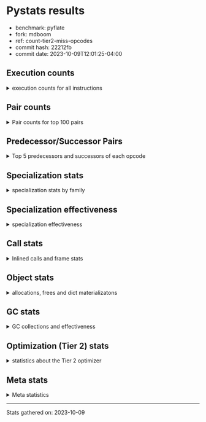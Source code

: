 
# Pystats results

- benchmark: pyflate
- fork: mdboom
- ref: count-tier2-miss-opcodes
- commit hash: 22212fb
- commit date: 2023-10-09T12:01:25-04:00

## Execution counts

<details>
<summary> execution counts for all instructions </summary>

|Name | Count | Self | Cumulative | Miss ratio | 
|---|---:|---:|---:|---:|
| LOAD_FAST | 997,976,340 | 22.0% | 22.0% |  |
| LOAD_ATTR_INSTANCE_VALUE | 320,378,280 | 7.1% | 29.0% |  |
| LOAD_CONST | 320,088,600 | 7.1% | 36.1% |  |
| POP_JUMP_IF_FALSE | 295,274,340 | 6.5% | 42.6% |  |
| COMPARE_OP_INT | 241,876,560 | 5.3% | 47.9% |  |
| STORE_FAST | 225,396,480 | 5.0% | 52.9% |  |
| LOAD_FAST_LOAD_FAST | 218,228,700 | 4.8% | 57.7% |  |
| BINARY_OP | 145,463,300 | 3.2% | 60.9% |  |
| BINARY_OP_SUBTRACT_INT | 121,967,940 | 2.7% | 63.6% |  |
| JUMP_BACKWARD | 112,407,300 | 2.5% | 66.1% |  |
| SWAP | 112,375,380 | 2.5% | 68.6% |  |
| TO_BOOL_BOOL | 106,050,240 | 2.3% | 70.9% |  |
| BINARY_OP_ADD_INT | 104,915,460 | 2.3% | 73.2% |  |
| COPY | 103,479,120 | 2.3% | 75.5% |  |
| RESUME_CHECK | 95,983,980 | 2.1% | 77.6% | 0.0% |
| CALL_PY_EXACT_ARGS | 95,877,540 | 2.1% | 79.7% |  |
| LOAD_ATTR_METHOD_WITH_VALUES | 90,255,660 | 2.0% | 81.7% |  |
| RETURN_VALUE | 82,309,320 | 1.8% | 83.5% |  |
| BINARY_SUBSCR_LIST_INT | 68,517,420 | 1.5% | 85.0% |  |
| BINARY_SUBSCR | 58,030,840 | 1.3% | 86.3% |  |
| POP_JUMP_IF_TRUE | 57,245,280 | 1.3% | 87.6% |  |
| FOR_ITER_LIST | 53,177,280 | 1.2% | 88.7% |  |
| POP_TOP | 49,032,360 | 1.1% | 89.8% |  |
| LOAD_ATTR_METHOD_NO_DICT | 46,024,560 | 1.0% | 90.8% |  |
| CALL_LIST_APPEND | 46,008,660 | 1.0% | 91.8% |  |
| LOAD_GLOBAL_BUILTIN | 45,163,320 | 1.0% | 92.8% |  |
| CALL_LEN | 40,474,200 | 0.9% | 93.7% |  |
| STORE_SUBSCR_LIST_INT | 40,342,080 | 0.9% | 94.6% |  |
| STORE_ATTR_INSTANCE_VALUE | 35,343,900 | 0.8% | 95.4% |  |
| BINARY_SLICE | 35,338,380 | 0.8% | 96.2% |  |
| JUMP_FORWARD | 22,096,680 | 0.5% | 96.7% |  |
| FOR_ITER_RANGE | 20,896,980 | 0.5% | 97.1% |  |
| STORE_FAST_STORE_FAST | 20,293,020 | 0.4% | 97.6% |  |
| UNPACK_SEQUENCE_TWO_TUPLE | 20,240,400 | 0.4% | 98.0% |  |
| FOR_ITER | 20,191,480 | 0.4% | 98.5% |  |
| RETURN_CONST | 13,728,060 | 0.3% | 98.8% |  |
| UNARY_INVERT | 9,402,480 | 0.2% | 99.0% |  |
| GET_ITER | 9,004,020 | 0.2% | 99.2% |  |
| NOP | 8,905,080 | 0.2% | 99.4% |  |
| LOAD_GLOBAL_MODULE | 5,700,040 | 0.1% | 99.5% |  |
| STORE_SLICE | 5,568,180 | 0.1% | 99.6% |  |
| CALL_BUILTIN_O | 4,566,480 | 0.1% | 99.7% |  |
| LOAD_ATTR | 4,056,100 | 0.1% | 99.8% |  |
| TO_BOOL | 4,054,740 | 0.1% | 99.9% |  |
| CALL_METHOD_DESCRIPTOR_FAST | 4,053,780 | 0.1% | 100.0% |  |
| TO_BOOL_INT | 538,860 | 0.0% | 100.0% |  |
| CALL_BUILTIN_CLASS | 121,860 | 0.0% | 100.0% |  |
| BUILD_LIST | 69,480 | 0.0% | 100.0% |  |
| EXIT_INIT_CHECK | 53,400 | 0.0% | 100.0% |  |
| CALL_ALLOC_AND_ENTER_INIT | 53,400 | 0.0% | 100.0% |  |
| BUILD_TUPLE | 53,280 | 0.0% | 100.0% |  |
| INTERPRETER_EXIT | 52,920 | 0.0% | 100.0% |  |
| BINARY_OP_MULTIPLY_INT | 33,720 | 0.0% | 100.0% |  |
| CALL_BUILTIN_FAST | 24,060 | 0.0% | 100.0% |  |
| CALL | 17,100 | 0.0% | 100.0% |  |
| LIST_APPEND | 8,700 | 0.0% | 100.0% |  |
| LOAD_GLOBAL | 720 | 0.0% | 100.0% |  |
| COMPARE_OP | 420 | 0.0% | 100.0% |  |
| PUSH_NULL | 360 | 0.0% | 100.0% |  |
| CALL_KW | 360 | 0.0% | 100.0% |  |
| CALL_BUILTIN_FAST_WITH_KEYWORDS | 240 | 0.0% | 100.0% |  |
| LOAD_ATTR_MODULE | 220 | 0.0% | 100.0% |  |
| LOAD_DEREF | 180 | 0.0% | 100.0% |  |
| STORE_ATTR | 160 | 0.0% | 100.0% |  |
| CALL_FUNCTION_EX | 120 | 0.0% | 100.0% |  |
| LOAD_FAST_AND_CLEAR | 120 | 0.0% | 100.0% |  |
| CALL_ISINSTANCE | 120 | 0.0% | 100.0% |  |
| CALL_METHOD_DESCRIPTOR_NOARGS | 120 | 0.0% | 100.0% |  |
| CALL_METHOD_DESCRIPTOR_O | 120 | 0.0% | 100.0% |  |
| CALL_INTRINSIC_1 | 60 | 0.0% | 100.0% |  |
| COPY_FREE_VARS | 60 | 0.0% | 100.0% |  |
| LIST_EXTEND | 60 | 0.0% | 100.0% |  |
| LOAD_FAST_CHECK | 60 | 0.0% | 100.0% |  |
| BINARY_OP_SUBTRACT_FLOAT | 60 | 0.0% | 100.0% |  |
| COMPARE_OP_STR | 60 | 0.0% | 100.0% |  |


</details>

## Pair counts

<details>
<summary> Pair counts for top 100 pairs </summary>

|Pair | Count | Self | Cumulative | 
|---|---:|---:|---:|
| POP_JUMP_IF_FALSE LOAD_FAST | 238,200,360 | 5.2% | 5.2% |
| LOAD_FAST LOAD_ATTR_INSTANCE_VALUE | 202,437,800 | 4.5% | 9.7% |
| COMPARE_OP_INT POP_JUMP_IF_FALSE | 188,700,360 | 4.2% | 13.9% |
| LOAD_ATTR_INSTANCE_VALUE LOAD_FAST | 139,946,220 | 3.1% | 16.9% |
| STORE_FAST LOAD_FAST | 121,309,440 | 2.7% | 19.6% |
| LOAD_FAST LOAD_CONST | 114,541,080 | 2.5% | 22.1% |
| LOAD_FAST TO_BOOL_BOOL | 106,050,120 | 2.3% | 24.5% |
| TO_BOOL_BOOL POP_JUMP_IF_FALSE | 106,034,880 | 2.3% | 26.8% |
| CALL_PY_EXACT_ARGS RESUME_CHECK | 95,877,540 | 2.1% | 28.9% |
| LOAD_CONST BINARY_OP_ADD_INT | 93,302,020 | 2.1% | 31.0% |
| LOAD_FAST LOAD_ATTR_METHOD_WITH_VALUES | 90,221,720 | 2.0% | 33.0% |
| LOAD_ATTR_INSTANCE_VALUE COMPARE_OP_INT | 83,021,760 | 1.8% | 34.8% |
| LOAD_FAST_LOAD_FAST LOAD_ATTR_INSTANCE_VALUE | 82,920,540 | 1.8% | 36.6% |
| LOAD_CONST BINARY_OP_SUBTRACT_INT | 82,628,520 | 1.8% | 38.5% |
| LOAD_ATTR_METHOD_WITH_VALUES LOAD_FAST | 81,641,220 | 1.8% | 40.2% |
| STORE_FAST LOAD_FAST_LOAD_FAST | 76,118,460 | 1.7% | 41.9% |
| LOAD_FAST COMPARE_OP_INT | 61,175,580 | 1.3% | 43.3% |
| LOAD_FAST LOAD_FAST | 54,528,840 | 1.2% | 44.5% |
| LOAD_CONST LOAD_FAST | 53,977,380 | 1.2% | 45.7% |
| COMPARE_OP_INT POP_JUMP_IF_TRUE | 53,176,200 | 1.2% | 46.8% |
| FOR_ITER_LIST STORE_FAST | 53,123,580 | 1.2% | 48.0% |
| RESUME_CHECK LOAD_CONST | 48,250,920 | 1.1% | 49.1% |
| LOAD_FAST BINARY_OP | 46,166,300 | 1.0% | 50.1% |
| LOAD_FAST LOAD_ATTR_METHOD_NO_DICT | 46,024,380 | 1.0% | 51.1% |
| LOAD_GLOBAL_BUILTIN LOAD_FAST | 45,094,800 | 1.0% | 52.1% |
| JUMP_BACKWARD FOR_ITER_LIST | 44,279,880 | 1.0% | 53.1% |
| POP_JUMP_IF_TRUE JUMP_BACKWARD | 44,228,640 | 1.0% | 54.0% |
| LOAD_FAST CALL_PY_EXACT_ARGS | 43,352,780 | 1.0% | 55.0% |
| LOAD_FAST CALL_LEN | 40,474,120 | 0.9% | 55.9% |
| LOAD_FAST_LOAD_FAST BINARY_SUBSCR_LIST_INT | 40,342,080 | 0.9% | 56.8% |
| LOAD_FAST BINARY_OP_SUBTRACT_INT | 39,305,640 | 0.9% | 57.6% |
| BINARY_OP LOAD_CONST | 39,301,020 | 0.9% | 58.5% |
| BINARY_OP_SUBTRACT_INT RETURN_VALUE | 39,301,020 | 0.9% | 59.4% |
| LOAD_FAST LOAD_GLOBAL_BUILTIN | 36,434,400 | 0.8% | 60.2% |
| BINARY_OP LOAD_FAST | 36,106,440 | 0.8% | 61.0% |
| RESUME_CHECK LOAD_FAST_LOAD_FAST | 35,519,640 | 0.8% | 61.8% |
| COPY LOAD_ATTR_INSTANCE_VALUE | 35,019,840 | 0.8% | 62.5% |
| LOAD_FAST COPY | 35,019,840 | 0.8% | 63.3% |
| SWAP STORE_ATTR_INSTANCE_VALUE | 35,019,840 | 0.8% | 64.1% |
| RETURN_VALUE STORE_FAST | 33,448,680 | 0.7% | 64.8% |
| BINARY_OP_ADD_INT SWAP | 32,332,200 | 0.7% | 65.5% |
| STORE_ATTR_INSTANCE_VALUE LOAD_FAST | 30,967,380 | 0.7% | 66.2% |
| BINARY_OP_SUBTRACT_INT BINARY_OP | 29,956,080 | 0.7% | 66.9% |
| RETURN_VALUE BINARY_OP | 29,898,540 | 0.7% | 67.5% |
| LOAD_ATTR_INSTANCE_VALUE CALL_PY_EXACT_ARGS | 29,392,320 | 0.6% | 68.2% |
| SWAP COPY | 28,117,080 | 0.6% | 68.8% |
| COPY COMPARE_OP_INT | 28,117,040 | 0.6% | 69.4% |
| LOAD_CONST COMPARE_OP_INT | 26,989,000 | 0.6% | 70.0% |
| LOAD_ATTR_METHOD_NO_DICT LOAD_FAST | 25,784,820 | 0.6% | 70.6% |
| BINARY_SUBSCR_LIST_INT STORE_FAST | 25,739,220 | 0.6% | 71.1% |
| BINARY_OP_ADD_INT BINARY_SLICE | 24,201,660 | 0.5% | 71.7% |
| LOAD_FAST_LOAD_FAST LOAD_CONST | 23,689,140 | 0.5% | 72.2% |
| JUMP_BACKWARD LOAD_FAST | 23,623,080 | 0.5% | 72.7% |
| BINARY_OP_SUBTRACT_INT COMPARE_OP_INT | 23,511,240 | 0.5% | 73.2% |
| POP_TOP LOAD_FAST | 22,570,560 | 0.5% | 73.7% |
| LOAD_CONST STORE_FAST | 22,415,160 | 0.5% | 74.2% |
| JUMP_FORWARD LOAD_FAST | 22,096,440 | 0.5% | 74.7% |
| BINARY_OP_ADD_INT STORE_FAST | 22,063,740 | 0.5% | 75.2% |
| JUMP_BACKWARD FOR_ITER_RANGE | 20,790,480 | 0.5% | 75.7% |
| FOR_ITER_RANGE STORE_FAST | 20,790,480 | 0.5% | 76.1% |
| LOAD_ATTR_INSTANCE_VALUE STORE_FAST | 20,500,680 | 0.5% | 76.6% |
| BINARY_OP RETURN_VALUE | 20,496,120 | 0.5% | 77.0% |
| CALL_LIST_APPEND JUMP_BACKWARD | 20,417,640 | 0.4% | 77.5% |
| UNPACK_SEQUENCE_TWO_TUPLE STORE_FAST_STORE_FAST | 20,240,040 | 0.4% | 77.9% |
| FOR_ITER UNPACK_SEQUENCE_TWO_TUPLE | 20,186,400 | 0.4% | 78.4% |
| JUMP_BACKWARD FOR_ITER | 20,186,400 | 0.4% | 78.8% |
| BINARY_SUBSCR CALL_LIST_APPEND | 20,171,040 | 0.4% | 79.2% |
| COPY COPY | 20,171,040 | 0.4% | 79.7% |
| COPY BINARY_SUBSCR_LIST_INT | 20,171,040 | 0.4% | 80.1% |
| LOAD_FAST_LOAD_FAST BINARY_SUBSCR | 20,171,040 | 0.4% | 80.6% |
| LOAD_FAST_LOAD_FAST COPY | 20,171,040 | 0.4% | 81.0% |
| LOAD_FAST_LOAD_FAST LOAD_FAST_LOAD_FAST | 20,171,040 | 0.4% | 81.5% |
| STORE_FAST_STORE_FAST LOAD_FAST_LOAD_FAST | 20,171,040 | 0.4% | 81.9% |
| SWAP SWAP | 20,171,040 | 0.4% | 82.4% |
| SWAP STORE_SUBSCR_LIST_INT | 20,171,040 | 0.4% | 82.8% |
| BINARY_SUBSCR_LIST_INT LOAD_CONST | 20,171,040 | 0.4% | 83.2% |
| BINARY_SUBSCR_LIST_INT STORE_SUBSCR_LIST_INT | 20,171,040 | 0.4% | 83.7% |
| LOAD_ATTR_METHOD_NO_DICT LOAD_FAST_LOAD_FAST | 20,171,040 | 0.4% | 84.1% |
| STORE_SUBSCR_LIST_INT JUMP_BACKWARD | 20,171,040 | 0.4% | 84.6% |
| STORE_SUBSCR_LIST_INT LOAD_FAST_LOAD_FAST | 20,171,040 | 0.4% | 85.0% |
| BINARY_OP_ADD_INT BINARY_SUBSCR | 19,724,640 | 0.4% | 85.5% |
| BINARY_SUBSCR SWAP | 19,167,780 | 0.4% | 85.9% |
| CALL_LEN COMPARE_OP_INT | 18,298,960 | 0.4% | 86.3% |
| POP_JUMP_IF_FALSE JUMP_BACKWARD | 18,254,280 | 0.4% | 86.7% |
| STORE_FAST LOAD_CONST | 18,130,560 | 0.4% | 87.1% |
| BINARY_SUBSCR LOAD_FAST | 18,120,960 | 0.4% | 87.5% |
| LOAD_FAST BINARY_SUBSCR | 18,120,960 | 0.4% | 87.9% |
| LOAD_FAST LOAD_FAST_LOAD_FAST | 18,120,960 | 0.4% | 88.3% |
| CALL_LEN LOAD_CONST | 18,120,960 | 0.4% | 88.7% |
| CALL_LIST_APPEND LOAD_FAST | 18,120,960 | 0.4% | 89.1% |
| BINARY_SLICE CALL_LIST_APPEND | 17,608,440 | 0.4% | 89.5% |
| POP_TOP JUMP_FORWARD | 17,564,580 | 0.4% | 89.9% |
| POP_JUMP_IF_FALSE POP_TOP | 17,564,100 | 0.4% | 90.2% |
| BINARY_OP STORE_FAST | 14,328,960 | 0.3% | 90.6% |
| RETURN_CONST POP_TOP | 13,674,660 | 0.3% | 90.9% |
| LOAD_FAST RETURN_VALUE | 13,509,420 | 0.3% | 91.2% |
| BINARY_OP SWAP | 13,456,200 | 0.3% | 91.5% |
| LOAD_CONST CALL_PY_EXACT_ARGS | 13,455,980 | 0.3% | 91.8% |
| POP_JUMP_IF_TRUE LOAD_FAST | 13,007,520 | 0.3% | 92.0% |
| RESUME_CHECK LOAD_FAST | 12,212,220 | 0.3% | 92.3% |


</details>

## Predecessor/Successor Pairs

<details>
<summary> Top 5 predecessors and successors of each opcode </summary>

### BINARY_SLICE

<details>
<summary> Successors and predecessors for BINARY_SLICE </summary>

|Predecessors | Count | Percentage | 
|---|---:|---:|
| BINARY_OP_ADD_INT | 24,201,660 | 68.5% |
| LOAD_CONST | 5,568,540 | 15.8% |
| LOAD_FAST | 5,568,180 | 15.8% |

|Successors | Count | Percentage | 
|---|---:|---:|
| CALL_LIST_APPEND | 17,608,440 | 49.8% |
| BINARY_OP | 11,136,360 | 31.5% |
| LOAD_FAST | 5,568,180 | 15.8% |
| CALL_BUILTIN_O | 512,520 | 1.5% |
| LOAD_GLOBAL_BUILTIN | 512,520 | 1.5% |


</details>

### STORE_SLICE

<details>
<summary> Successors and predecessors for STORE_SLICE </summary>

|Predecessors | Count | Percentage | 
|---|---:|---:|
| LOAD_CONST | 5,568,180 | 100.0% |

|Successors | Count | Percentage | 
|---|---:|---:|
| RETURN_CONST | 5,568,180 | 100.0% |


</details>

### CACHE

<details>
<summary> Successors and predecessors for CACHE </summary>

|Successors | Count | Percentage | 
|---|---:|---:|
| RESUME_CHECK | 52,920 | 100.0% |


</details>

### BINARY_SUBSCR

<details>
<summary> Successors and predecessors for BINARY_SUBSCR </summary>

|Predecessors | Count | Percentage | 
|---|---:|---:|
| LOAD_FAST_LOAD_FAST | 20,171,040 | 34.8% |
| BINARY_OP_ADD_INT | 19,724,640 | 34.0% |
| LOAD_FAST | 18,120,960 | 31.2% |
| BINARY_SUBSCR | 14,200 | 0.0% |

|Successors | Count | Percentage | 
|---|---:|---:|
| CALL_LIST_APPEND | 20,171,040 | 34.8% |
| SWAP | 19,167,780 | 33.0% |
| LOAD_FAST | 18,120,960 | 31.2% |
| COMPARE_OP_INT | 556,860 | 1.0% |
| BINARY_SUBSCR | 14,200 | 0.0% |


</details>

### EXIT_INIT_CHECK

<details>
<summary> Successors and predecessors for EXIT_INIT_CHECK </summary>

|Predecessors | Count | Percentage | 
|---|---:|---:|
| RETURN_CONST | 53,400 | 100.0% |

|Successors | Count | Percentage | 
|---|---:|---:|
| RETURN_VALUE | 53,400 | 100.0% |


</details>

### GET_ITER

<details>
<summary> Successors and predecessors for GET_ITER </summary>

|Predecessors | Count | Percentage | 
|---|---:|---:|
| LOAD_ATTR_INSTANCE_VALUE | 8,896,980 | 98.8% |
| CALL_BUILTIN_CLASS | 106,560 | 1.2% |
| BINARY_SLICE | 360 | 0.0% |
| LOAD_FAST | 120 | 0.0% |

|Successors | Count | Percentage | 
|---|---:|---:|
| FOR_ITER_LIST | 8,897,400 | 98.8% |
| FOR_ITER_RANGE | 106,500 | 1.2% |
| FOR_ITER | 60 | 0.0% |
| LOAD_FAST_AND_CLEAR | 60 | 0.0% |


</details>

### INTERPRETER_EXIT

<details>
<summary> Successors and predecessors for INTERPRETER_EXIT </summary>

|Predecessors | Count | Percentage | 
|---|---:|---:|
| RETURN_VALUE | 52,920 | 100.0% |


</details>

### NOP

<details>
<summary> Successors and predecessors for NOP </summary>

|Predecessors | Count | Percentage | 
|---|---:|---:|
| CALL_LIST_APPEND | 5,390,220 | 60.5% |
| JUMP_BACKWARD | 3,505,980 | 39.4% |
| POP_JUMP_IF_FALSE | 8,700 | 0.1% |
| STORE_FAST | 120 | 0.0% |
| POP_TOP | 60 | 0.0% |

|Successors | Count | Percentage | 
|---|---:|---:|
| JUMP_BACKWARD | 5,390,220 | 60.5% |
| LOAD_FAST | 3,514,800 | 39.5% |
| LOAD_DEREF | 60 | 0.0% |


</details>

### POP_TOP

<details>
<summary> Successors and predecessors for POP_TOP </summary>

|Predecessors | Count | Percentage | 
|---|---:|---:|
| POP_JUMP_IF_FALSE | 17,564,100 | 35.8% |
| RETURN_CONST | 13,674,660 | 27.9% |
| RETURN_VALUE | 8,896,440 | 18.1% |
| SWAP | 8,896,260 | 18.1% |
| CALL_KW | 360 | 0.0% |

|Successors | Count | Percentage | 
|---|---:|---:|
| LOAD_FAST | 22,570,560 | 46.0% |
| JUMP_FORWARD | 17,564,580 | 35.8% |
| RETURN_VALUE | 8,896,260 | 18.1% |
| RETURN_CONST | 420 | 0.0% |
| LOAD_FAST_LOAD_FAST | 360 | 0.0% |


</details>

### PUSH_NULL

<details>
<summary> Successors and predecessors for PUSH_NULL </summary>

|Predecessors | Count | Percentage | 
|---|---:|---:|
| LOAD_ATTR_MODULE | 220 | 61.1% |
| LOAD_DEREF | 120 | 33.3% |
| LOAD_ATTR | 20 | 5.6% |

|Successors | Count | Percentage | 
|---|---:|---:|
| CALL | 180 | 50.0% |
| LOAD_FAST | 120 | 33.3% |
| LOAD_FAST_CHECK | 60 | 16.7% |


</details>

### RETURN_VALUE

<details>
<summary> Successors and predecessors for RETURN_VALUE </summary>

|Predecessors | Count | Percentage | 
|---|---:|---:|
| BINARY_OP_SUBTRACT_INT | 39,301,020 | 47.7% |
| BINARY_OP | 20,496,120 | 24.9% |
| LOAD_FAST | 13,509,420 | 16.4% |
| POP_TOP | 8,896,260 | 10.8% |
| EXIT_INIT_CHECK | 53,400 | 0.1% |

|Successors | Count | Percentage | 
|---|---:|---:|
| STORE_FAST | 33,448,680 | 40.6% |
| BINARY_OP | 29,898,540 | 36.3% |
| LOAD_FAST | 9,455,400 | 11.5% |
| POP_TOP | 8,896,440 | 10.8% |
| TO_BOOL_INT | 470,460 | 0.6% |


</details>

### TO_BOOL

<details>
<summary> Successors and predecessors for TO_BOOL </summary>

|Predecessors | Count | Percentage | 
|---|---:|---:|
| LOAD_FAST | 4,053,740 | 100.0% |
| TO_BOOL | 980 | 0.0% |
| CALL_LEN | 20 | 0.0% |

|Successors | Count | Percentage | 
|---|---:|---:|
| POP_JUMP_IF_TRUE | 4,053,720 | 100.0% |
| TO_BOOL | 980 | 0.0% |
| TO_BOOL_INT | 40 | 0.0% |


</details>

### UNARY_INVERT

<details>
<summary> Successors and predecessors for UNARY_INVERT </summary>

|Predecessors | Count | Percentage | 
|---|---:|---:|
| BINARY_OP | 9,402,480 | 100.0% |

|Successors | Count | Percentage | 
|---|---:|---:|
| BINARY_OP | 9,402,480 | 100.0% |


</details>

### BINARY_OP

<details>
<summary> Successors and predecessors for BINARY_OP </summary>

|Predecessors | Count | Percentage | 
|---|---:|---:|
| LOAD_FAST | 46,166,300 | 31.7% |
| BINARY_OP_SUBTRACT_INT | 29,956,080 | 20.6% |
| RETURN_VALUE | 29,898,540 | 20.6% |
| BINARY_SLICE | 11,136,360 | 7.7% |
| UNARY_INVERT | 9,402,480 | 6.5% |

|Successors | Count | Percentage | 
|---|---:|---:|
| LOAD_CONST | 39,301,020 | 27.0% |
| LOAD_FAST | 36,106,440 | 24.8% |
| RETURN_VALUE | 20,496,120 | 14.1% |
| STORE_FAST | 14,328,960 | 9.9% |
| SWAP | 13,456,200 | 9.3% |


</details>

### BUILD_LIST

<details>
<summary> Successors and predecessors for BUILD_LIST </summary>

|Predecessors | Count | Percentage | 
|---|---:|---:|
| LOAD_FAST_LOAD_FAST | 53,280 | 76.7% |
| CALL_BUILTIN_CLASS | 14,400 | 20.7% |
| STORE_FAST | 540 | 0.8% |
| RESUME_CHECK | 480 | 0.7% |
| BUILD_TUPLE | 360 | 0.5% |

|Successors | Count | Percentage | 
|---|---:|---:|
| BINARY_OP | 68,040 | 97.9% |
| STORE_FAST | 1,200 | 1.7% |
| LOAD_CONST | 60 | 0.1% |
| LOAD_DEREF | 60 | 0.1% |
| SWAP | 60 | 0.1% |


</details>

### BUILD_TUPLE

<details>
<summary> Successors and predecessors for BUILD_TUPLE </summary>

|Predecessors | Count | Percentage | 
|---|---:|---:|
| LOAD_ATTR_INSTANCE_VALUE | 52,920 | 99.3% |
| LOAD_CONST | 360 | 0.7% |

|Successors | Count | Percentage | 
|---|---:|---:|
| RETURN_VALUE | 52,920 | 99.3% |
| BUILD_LIST | 360 | 0.7% |


</details>

### CALL

<details>
<summary> Successors and predecessors for CALL </summary>

|Predecessors | Count | Percentage | 
|---|---:|---:|
| CALL_BUILTIN_FAST | 15,360 | 89.8% |
| LOAD_FAST | 840 | 4.9% |
| LOAD_CONST | 300 | 1.8% |
| PUSH_NULL | 180 | 1.1% |
| CALL | 160 | 0.9% |

|Successors | Count | Percentage | 
|---|---:|---:|
| CALL_LIST_APPEND | 15,360 | 89.8% |
| CALL_BUILTIN_CLASS | 540 | 3.2% |
| CALL_PY_EXACT_ARGS | 360 | 2.1% |
| CALL | 160 | 0.9% |
| STORE_FAST | 120 | 0.7% |


</details>

### CALL_FUNCTION_EX

<details>
<summary> Successors and predecessors for CALL_FUNCTION_EX </summary>

|Predecessors | Count | Percentage | 
|---|---:|---:|
| CALL_INTRINSIC_1 | 60 | 50.0% |
| LOAD_FAST | 60 | 50.0% |

|Successors | Count | Percentage | 
|---|---:|---:|
| COPY_FREE_VARS | 60 | 50.0% |
| RESUME_CHECK | 60 | 50.0% |


</details>

### CALL_INTRINSIC_1

<details>
<summary> Successors and predecessors for CALL_INTRINSIC_1 </summary>

|Predecessors | Count | Percentage | 
|---|---:|---:|
| LIST_EXTEND | 60 | 100.0% |

|Successors | Count | Percentage | 
|---|---:|---:|
| CALL_FUNCTION_EX | 60 | 100.0% |


</details>

### CALL_KW

<details>
<summary> Successors and predecessors for CALL_KW </summary>

|Predecessors | Count | Percentage | 
|---|---:|---:|
| LOAD_CONST | 360 | 100.0% |

|Successors | Count | Percentage | 
|---|---:|---:|
| POP_TOP | 360 | 100.0% |


</details>

### COMPARE_OP

<details>
<summary> Successors and predecessors for COMPARE_OP </summary>

|Predecessors | Count | Percentage | 
|---|---:|---:|
| LOAD_CONST | 280 | 66.7% |
| COMPARE_OP | 40 | 9.5% |
| COPY | 40 | 9.5% |
| CALL_BUILTIN_O | 40 | 9.5% |
| CALL_LEN | 20 | 4.8% |

|Successors | Count | Percentage | 
|---|---:|---:|
| POP_JUMP_IF_FALSE | 180 | 42.9% |
| COMPARE_OP_INT | 180 | 42.9% |
| COMPARE_OP | 40 | 9.5% |
| COMPARE_OP_STR | 20 | 4.8% |


</details>

### COPY

<details>
<summary> Successors and predecessors for COPY </summary>

|Predecessors | Count | Percentage | 
|---|---:|---:|
| LOAD_FAST | 35,019,840 | 33.8% |
| SWAP | 28,117,080 | 27.2% |
| COPY | 20,171,040 | 19.5% |
| LOAD_FAST_LOAD_FAST | 20,171,040 | 19.5% |
| RETURN_VALUE | 60 | 0.0% |

|Successors | Count | Percentage | 
|---|---:|---:|
| LOAD_ATTR_INSTANCE_VALUE | 35,019,840 | 33.8% |
| COMPARE_OP_INT | 28,117,040 | 27.2% |
| COPY | 20,171,040 | 19.5% |
| BINARY_SUBSCR_LIST_INT | 20,171,040 | 19.5% |
| STORE_FAST | 60 | 0.0% |


</details>

### COPY_FREE_VARS

<details>
<summary> Successors and predecessors for COPY_FREE_VARS </summary>

|Predecessors | Count | Percentage | 
|---|---:|---:|
| CALL_FUNCTION_EX | 60 | 100.0% |

|Successors | Count | Percentage | 
|---|---:|---:|
| RESUME_CHECK | 60 | 100.0% |


</details>

### FOR_ITER

<details>
<summary> Successors and predecessors for FOR_ITER </summary>

|Predecessors | Count | Percentage | 
|---|---:|---:|
| JUMP_BACKWARD | 20,186,400 | 100.0% |
| FOR_ITER | 4,960 | 0.0% |
| GET_ITER | 60 | 0.0% |
| SWAP | 60 | 0.0% |

|Successors | Count | Percentage | 
|---|---:|---:|
| UNPACK_SEQUENCE_TWO_TUPLE | 20,186,400 | 100.0% |
| FOR_ITER | 4,960 | 0.0% |
| LOAD_FAST | 60 | 0.0% |
| STORE_FAST | 60 | 0.0% |


</details>

### JUMP_BACKWARD

<details>
<summary> Successors and predecessors for JUMP_BACKWARD </summary>

|Predecessors | Count | Percentage | 
|---|---:|---:|
| POP_JUMP_IF_TRUE | 44,228,640 | 39.3% |
| CALL_LIST_APPEND | 20,417,640 | 18.2% |
| STORE_SUBSCR_LIST_INT | 20,171,040 | 17.9% |
| POP_JUMP_IF_FALSE | 18,254,280 | 16.2% |
| NOP | 5,390,220 | 4.8% |

|Successors | Count | Percentage | 
|---|---:|---:|
| FOR_ITER_LIST | 44,279,880 | 39.4% |
| LOAD_FAST | 23,623,080 | 21.0% |
| FOR_ITER_RANGE | 20,790,480 | 18.5% |
| FOR_ITER | 20,186,400 | 18.0% |
| NOP | 3,505,980 | 3.1% |


</details>

### JUMP_FORWARD

<details>
<summary> Successors and predecessors for JUMP_FORWARD </summary>

|Predecessors | Count | Percentage | 
|---|---:|---:|
| POP_TOP | 17,564,580 | 79.5% |
| POP_JUMP_IF_FALSE | 4,019,520 | 18.2% |
| STORE_FAST | 512,580 | 2.3% |

|Successors | Count | Percentage | 
|---|---:|---:|
| LOAD_FAST | 22,096,440 | 100.0% |
| BUILD_LIST | 60 | 0.0% |
| JUMP_BACKWARD | 60 | 0.0% |
| LOAD_CONST | 60 | 0.0% |
| LOAD_GLOBAL_MODULE | 40 | 0.0% |


</details>

### LIST_APPEND

<details>
<summary> Successors and predecessors for LIST_APPEND </summary>

|Predecessors | Count | Percentage | 
|---|---:|---:|
| CALL_BUILTIN_FAST | 8,700 | 100.0% |

|Successors | Count | Percentage | 
|---|---:|---:|
| JUMP_BACKWARD | 8,700 | 100.0% |


</details>

### LIST_EXTEND

<details>
<summary> Successors and predecessors for LIST_EXTEND </summary>

|Predecessors | Count | Percentage | 
|---|---:|---:|
| LOAD_DEREF | 60 | 100.0% |

|Successors | Count | Percentage | 
|---|---:|---:|
| CALL_INTRINSIC_1 | 60 | 100.0% |


</details>

### LOAD_ATTR

<details>
<summary> Successors and predecessors for LOAD_ATTR </summary>

|Predecessors | Count | Percentage | 
|---|---:|---:|
| LOAD_ATTR_INSTANCE_VALUE | 4,053,720 | 99.9% |
| LOAD_ATTR | 1,060 | 0.0% |
| LOAD_GLOBAL_MODULE | 800 | 0.0% |
| LOAD_FAST | 440 | 0.0% |
| LOAD_CONST | 40 | 0.0% |

|Successors | Count | Percentage | 
|---|---:|---:|
| LOAD_FAST | 4,053,720 | 99.9% |
| LOAD_ATTR | 1,060 | 0.0% |
| LOAD_CONST | 420 | 0.0% |
| LOAD_FAST_LOAD_FAST | 360 | 0.0% |
| LOAD_ATTR_METHOD_WITH_VALUES | 220 | 0.0% |


</details>

### LOAD_CONST

<details>
<summary> Successors and predecessors for LOAD_CONST </summary>

|Predecessors | Count | Percentage | 
|---|---:|---:|
| LOAD_FAST | 114,541,080 | 35.8% |
| RESUME_CHECK | 48,250,920 | 15.1% |
| BINARY_OP | 39,301,020 | 12.3% |
| LOAD_FAST_LOAD_FAST | 23,689,140 | 7.4% |
| BINARY_SUBSCR_LIST_INT | 20,171,040 | 6.3% |

|Successors | Count | Percentage | 
|---|---:|---:|
| BINARY_OP_ADD_INT | 93,302,020 | 29.1% |
| BINARY_OP_SUBTRACT_INT | 82,628,520 | 25.8% |
| LOAD_FAST | 53,977,380 | 16.9% |
| COMPARE_OP_INT | 26,989,000 | 8.4% |
| STORE_FAST | 22,415,160 | 7.0% |


</details>

### LOAD_DEREF

<details>
<summary> Successors and predecessors for LOAD_DEREF </summary>

|Predecessors | Count | Percentage | 
|---|---:|---:|
| NOP | 60 | 33.3% |
| BUILD_LIST | 60 | 33.3% |
| RESUME_CHECK | 60 | 33.3% |

|Successors | Count | Percentage | 
|---|---:|---:|
| PUSH_NULL | 120 | 66.7% |
| LIST_EXTEND | 60 | 33.3% |


</details>

### LOAD_FAST

<details>
<summary> Successors and predecessors for LOAD_FAST </summary>

|Predecessors | Count | Percentage | 
|---|---:|---:|
| POP_JUMP_IF_FALSE | 238,200,360 | 23.9% |
| LOAD_ATTR_INSTANCE_VALUE | 139,946,220 | 14.0% |
| STORE_FAST | 121,309,440 | 12.2% |
| LOAD_ATTR_METHOD_WITH_VALUES | 81,641,220 | 8.2% |
| LOAD_FAST | 54,528,840 | 5.5% |

|Successors | Count | Percentage | 
|---|---:|---:|
| LOAD_ATTR_INSTANCE_VALUE | 202,437,800 | 20.3% |
| LOAD_CONST | 114,541,080 | 11.5% |
| TO_BOOL_BOOL | 106,050,120 | 10.6% |
| LOAD_ATTR_METHOD_WITH_VALUES | 90,221,720 | 9.0% |
| COMPARE_OP_INT | 61,175,580 | 6.1% |


</details>

### LOAD_FAST_AND_CLEAR

<details>
<summary> Successors and predecessors for LOAD_FAST_AND_CLEAR </summary>

|Predecessors | Count | Percentage | 
|---|---:|---:|
| GET_ITER | 60 | 50.0% |
| LOAD_FAST_AND_CLEAR | 60 | 50.0% |

|Successors | Count | Percentage | 
|---|---:|---:|
| LOAD_FAST_AND_CLEAR | 60 | 50.0% |
| SWAP | 60 | 50.0% |


</details>

### LOAD_FAST_CHECK

<details>
<summary> Successors and predecessors for LOAD_FAST_CHECK </summary>

|Predecessors | Count | Percentage | 
|---|---:|---:|
| PUSH_NULL | 60 | 100.0% |

|Successors | Count | Percentage | 
|---|---:|---:|
| CALL_BUILTIN_FAST_WITH_KEYWORDS | 40 | 66.7% |
| CALL | 20 | 33.3% |


</details>

### LOAD_FAST_LOAD_FAST

<details>
<summary> Successors and predecessors for LOAD_FAST_LOAD_FAST </summary>

|Predecessors | Count | Percentage | 
|---|---:|---:|
| STORE_FAST | 76,118,460 | 34.9% |
| RESUME_CHECK | 35,519,640 | 16.3% |
| LOAD_FAST_LOAD_FAST | 20,171,040 | 9.2% |
| STORE_FAST_STORE_FAST | 20,171,040 | 9.2% |
| LOAD_ATTR_METHOD_NO_DICT | 20,171,040 | 9.2% |

|Successors | Count | Percentage | 
|---|---:|---:|
| LOAD_ATTR_INSTANCE_VALUE | 82,920,540 | 38.0% |
| BINARY_SUBSCR_LIST_INT | 40,342,080 | 18.5% |
| LOAD_CONST | 23,689,140 | 10.9% |
| BINARY_SUBSCR | 20,171,040 | 9.2% |
| COPY | 20,171,040 | 9.2% |


</details>

### LOAD_GLOBAL

<details>
<summary> Successors and predecessors for LOAD_GLOBAL </summary>

|Predecessors | Count | Percentage | 
|---|---:|---:|
| STORE_FAST | 280 | 38.9% |
| POP_JUMP_IF_FALSE | 80 | 11.1% |
| LOAD_FAST | 60 | 8.3% |
| LOAD_GLOBAL_BUILTIN | 60 | 8.3% |
| RESUME_CHECK | 60 | 8.3% |

|Successors | Count | Percentage | 
|---|---:|---:|
| LOAD_GLOBAL_BUILTIN | 440 | 61.1% |
| LOAD_GLOBAL_MODULE | 260 | 36.1% |
| LOAD_ATTR | 20 | 2.8% |


</details>

### POP_JUMP_IF_FALSE

<details>
<summary> Successors and predecessors for POP_JUMP_IF_FALSE </summary>

|Predecessors | Count | Percentage | 
|---|---:|---:|
| COMPARE_OP_INT | 188,700,360 | 63.9% |
| TO_BOOL_BOOL | 106,034,880 | 35.9% |
| TO_BOOL_INT | 538,860 | 0.2% |
| COMPARE_OP | 180 | 0.0% |
| COMPARE_OP_STR | 60 | 0.0% |

|Successors | Count | Percentage | 
|---|---:|---:|
| LOAD_FAST | 238,200,360 | 80.7% |
| JUMP_BACKWARD | 18,254,280 | 6.2% |
| POP_TOP | 17,564,100 | 5.9% |
| LOAD_CONST | 11,207,040 | 3.8% |
| RETURN_CONST | 4,051,620 | 1.4% |


</details>

### POP_JUMP_IF_TRUE

<details>
<summary> Successors and predecessors for POP_JUMP_IF_TRUE </summary>

|Predecessors | Count | Percentage | 
|---|---:|---:|
| COMPARE_OP_INT | 53,176,200 | 92.9% |
| TO_BOOL | 4,053,720 | 7.1% |
| TO_BOOL_BOOL | 15,360 | 0.0% |

|Successors | Count | Percentage | 
|---|---:|---:|
| JUMP_BACKWARD | 44,228,640 | 77.3% |
| LOAD_FAST | 13,007,520 | 22.7% |
| LOAD_GLOBAL_MODULE | 8,740 | 0.0% |
| POP_TOP | 360 | 0.0% |
| LOAD_GLOBAL | 20 | 0.0% |


</details>

### RETURN_CONST

<details>
<summary> Successors and predecessors for RETURN_CONST </summary>

|Predecessors | Count | Percentage | 
|---|---:|---:|
| STORE_SLICE | 5,568,180 | 40.6% |
| STORE_ATTR_INSTANCE_VALUE | 4,107,120 | 29.9% |
| POP_JUMP_IF_FALSE | 4,051,620 | 29.5% |
| FOR_ITER_LIST | 720 | 0.0% |
| POP_TOP | 420 | 0.0% |

|Successors | Count | Percentage | 
|---|---:|---:|
| POP_TOP | 13,674,660 | 99.6% |
| EXIT_INIT_CHECK | 53,400 | 0.4% |


</details>

### STORE_ATTR

<details>
<summary> Successors and predecessors for STORE_ATTR </summary>

|Predecessors | Count | Percentage | 
|---|---:|---:|
| LOAD_FAST | 140 | 87.5% |
| LOAD_FAST_LOAD_FAST | 20 | 12.5% |

|Successors | Count | Percentage | 
|---|---:|---:|
| STORE_ATTR_INSTANCE_VALUE | 160 | 100.0% |


</details>

### STORE_FAST

<details>
<summary> Successors and predecessors for STORE_FAST </summary>

|Predecessors | Count | Percentage | 
|---|---:|---:|
| FOR_ITER_LIST | 53,123,580 | 23.6% |
| RETURN_VALUE | 33,448,680 | 14.8% |
| BINARY_SUBSCR_LIST_INT | 25,739,220 | 11.4% |
| LOAD_CONST | 22,415,160 | 9.9% |
| BINARY_OP_ADD_INT | 22,063,740 | 9.8% |

|Successors | Count | Percentage | 
|---|---:|---:|
| LOAD_FAST | 121,309,440 | 53.8% |
| LOAD_FAST_LOAD_FAST | 76,118,460 | 33.8% |
| LOAD_CONST | 18,130,560 | 8.0% |
| LOAD_GLOBAL_MODULE | 5,391,060 | 2.4% |
| JUMP_BACKWARD | 3,879,180 | 1.7% |


</details>

### STORE_FAST_STORE_FAST

<details>
<summary> Successors and predecessors for STORE_FAST_STORE_FAST </summary>

|Predecessors | Count | Percentage | 
|---|---:|---:|
| UNPACK_SEQUENCE_TWO_TUPLE | 20,240,040 | 99.7% |
| LOAD_FAST_LOAD_FAST | 52,920 | 0.3% |
| COPY | 60 | 0.0% |

|Successors | Count | Percentage | 
|---|---:|---:|
| LOAD_FAST_LOAD_FAST | 20,171,040 | 99.4% |
| LOAD_FAST | 121,920 | 0.6% |
| BUILD_LIST | 60 | 0.0% |


</details>

### SWAP

<details>
<summary> Successors and predecessors for SWAP </summary>

|Predecessors | Count | Percentage | 
|---|---:|---:|
| BINARY_OP_ADD_INT | 32,332,200 | 28.8% |
| SWAP | 20,171,040 | 17.9% |
| BINARY_SUBSCR | 19,167,780 | 17.1% |
| BINARY_OP | 13,456,200 | 12.0% |
| BINARY_OP_SUBTRACT_INT | 9,402,480 | 8.4% |

|Successors | Count | Percentage | 
|---|---:|---:|
| STORE_ATTR_INSTANCE_VALUE | 35,019,840 | 31.2% |
| COPY | 28,117,080 | 25.0% |
| SWAP | 20,171,040 | 17.9% |
| STORE_SUBSCR_LIST_INT | 20,171,040 | 17.9% |
| POP_TOP | 8,896,260 | 7.9% |


</details>

### BINARY_OP_ADD_INT

<details>
<summary> Successors and predecessors for BINARY_OP_ADD_INT </summary>

|Predecessors | Count | Percentage | 
|---|---:|---:|
| LOAD_CONST | 93,302,020 | 88.9% |
| CALL_BUILTIN_O | 4,053,720 | 3.9% |
| CALL_LEN | 4,053,720 | 3.9% |
| BINARY_OP | 3,506,000 | 3.3% |

|Successors | Count | Percentage | 
|---|---:|---:|
| SWAP | 32,332,200 | 30.8% |
| BINARY_SLICE | 24,201,660 | 23.1% |
| STORE_FAST | 22,063,740 | 21.0% |
| BINARY_SUBSCR | 19,724,640 | 18.8% |
| LOAD_CONST | 5,568,180 | 5.3% |


</details>

### BINARY_OP_MULTIPLY_INT

<details>
<summary> Successors and predecessors for BINARY_OP_MULTIPLY_INT </summary>

|Predecessors | Count | Percentage | 
|---|---:|---:|
| LOAD_CONST | 33,720 | 100.0% |

|Successors | Count | Percentage | 
|---|---:|---:|
| LOAD_CONST | 33,720 | 100.0% |


</details>

### BINARY_OP_SUBTRACT_FLOAT

<details>
<summary> Successors and predecessors for BINARY_OP_SUBTRACT_FLOAT </summary>

|Predecessors | Count | Percentage | 
|---|---:|---:|
| LOAD_FAST | 40 | 66.7% |
| BINARY_OP | 20 | 33.3% |

|Successors | Count | Percentage | 
|---|---:|---:|
| STORE_FAST | 60 | 100.0% |


</details>

### BINARY_OP_SUBTRACT_INT

<details>
<summary> Successors and predecessors for BINARY_OP_SUBTRACT_INT </summary>

|Predecessors | Count | Percentage | 
|---|---:|---:|
| LOAD_CONST | 82,628,520 | 67.7% |
| LOAD_FAST | 39,305,640 | 32.2% |
| BINARY_OP_SUBTRACT_INT | 33,720 | 0.0% |
| CALL_BUILTIN_O | 40 | 0.0% |
| BINARY_OP | 20 | 0.0% |

|Successors | Count | Percentage | 
|---|---:|---:|
| RETURN_VALUE | 39,301,020 | 32.2% |
| BINARY_OP | 29,956,080 | 24.6% |
| COMPARE_OP_INT | 23,511,240 | 19.3% |
| SWAP | 9,402,480 | 7.7% |
| STORE_FAST | 8,930,040 | 7.3% |


</details>

### BINARY_SUBSCR_LIST_INT

<details>
<summary> Successors and predecessors for BINARY_SUBSCR_LIST_INT </summary>

|Predecessors | Count | Percentage | 
|---|---:|---:|
| LOAD_FAST_LOAD_FAST | 40,342,080 | 58.9% |
| COPY | 20,171,040 | 29.4% |
| BINARY_OP_SUBTRACT_INT | 5,390,220 | 7.9% |
| LOAD_CONST | 2,258,160 | 3.3% |
| LOAD_FAST | 177,960 | 0.3% |

|Successors | Count | Percentage | 
|---|---:|---:|
| STORE_FAST | 25,739,220 | 37.6% |
| LOAD_CONST | 20,171,040 | 29.4% |
| STORE_SUBSCR_LIST_INT | 20,171,040 | 29.4% |
| LOAD_FAST | 2,079,840 | 3.0% |
| BINARY_SUBSCR_LIST_INT | 177,960 | 0.3% |


</details>

### CALL_ALLOC_AND_ENTER_INIT

<details>
<summary> Successors and predecessors for CALL_ALLOC_AND_ENTER_INIT </summary>

|Predecessors | Count | Percentage | 
|---|---:|---:|
| LOAD_FAST_LOAD_FAST | 52,920 | 99.1% |
| LOAD_FAST | 440 | 0.8% |
| CALL | 40 | 0.1% |

|Successors | Count | Percentage | 
|---|---:|---:|
| RESUME_CHECK | 53,400 | 100.0% |


</details>

### CALL_BUILTIN_CLASS

<details>
<summary> Successors and predecessors for CALL_BUILTIN_CLASS </summary>

|Predecessors | Count | Percentage | 
|---|---:|---:|
| LOAD_CONST | 52,960 | 43.5% |
| LOAD_FAST_LOAD_FAST | 52,920 | 43.4% |
| BINARY_OP | 14,400 | 11.8% |
| LOAD_FAST | 960 | 0.8% |
| CALL | 540 | 0.4% |

|Successors | Count | Percentage | 
|---|---:|---:|
| GET_ITER | 106,560 | 87.4% |
| BUILD_LIST | 14,400 | 11.8% |
| LOAD_FAST | 720 | 0.6% |
| STORE_FAST | 120 | 0.1% |
| CALL_BUILTIN_CLASS | 40 | 0.0% |


</details>

### CALL_BUILTIN_FAST

<details>
<summary> Successors and predecessors for CALL_BUILTIN_FAST </summary>

|Predecessors | Count | Percentage | 
|---|---:|---:|
| LOAD_FAST | 24,060 | 100.0% |

|Successors | Count | Percentage | 
|---|---:|---:|
| CALL | 15,360 | 63.8% |
| LIST_APPEND | 8,700 | 36.2% |


</details>

### CALL_BUILTIN_FAST_WITH_KEYWORDS

<details>
<summary> Successors and predecessors for CALL_BUILTIN_FAST_WITH_KEYWORDS </summary>

|Predecessors | Count | Percentage | 
|---|---:|---:|
| CALL | 80 | 33.3% |
| LOAD_FAST | 80 | 33.3% |
| LOAD_CONST | 40 | 16.7% |
| LOAD_FAST_CHECK | 40 | 16.7% |

|Successors | Count | Percentage | 
|---|---:|---:|
| CALL | 60 | 25.0% |
| LOAD_CONST | 60 | 25.0% |
| STORE_FAST | 60 | 25.0% |
| LOAD_ATTR_METHOD_NO_DICT | 40 | 16.7% |
| LOAD_ATTR | 20 | 8.3% |


</details>

### CALL_BUILTIN_O

<details>
<summary> Successors and predecessors for CALL_BUILTIN_O </summary>

|Predecessors | Count | Percentage | 
|---|---:|---:|
| LOAD_FAST | 4,053,720 | 88.8% |
| BINARY_SLICE | 512,520 | 11.2% |
| LOAD_CONST | 160 | 0.0% |
| CALL | 80 | 0.0% |

|Successors | Count | Percentage | 
|---|---:|---:|
| BINARY_OP_ADD_INT | 4,053,720 | 88.8% |
| LOAD_CONST | 512,520 | 11.2% |
| COMPARE_OP_INT | 80 | 0.0% |
| LOAD_FAST | 60 | 0.0% |
| COMPARE_OP | 40 | 0.0% |


</details>

### CALL_ISINSTANCE

<details>
<summary> Successors and predecessors for CALL_ISINSTANCE </summary>

|Predecessors | Count | Percentage | 
|---|---:|---:|
| LOAD_GLOBAL_MODULE | 120 | 100.0% |

|Successors | Count | Percentage | 
|---|---:|---:|
| TO_BOOL_BOOL | 120 | 100.0% |


</details>

### CALL_LEN

<details>
<summary> Successors and predecessors for CALL_LEN </summary>

|Predecessors | Count | Percentage | 
|---|---:|---:|
| LOAD_FAST | 40,474,120 | 100.0% |
| CALL | 80 | 0.0% |

|Successors | Count | Percentage | 
|---|---:|---:|
| COMPARE_OP_INT | 18,298,960 | 45.2% |
| LOAD_CONST | 18,120,960 | 44.8% |
| BINARY_OP_ADD_INT | 4,053,720 | 10.0% |
| STORE_FAST | 360 | 0.0% |
| BINARY_OP | 60 | 0.0% |


</details>

### CALL_LIST_APPEND

<details>
<summary> Successors and predecessors for CALL_LIST_APPEND </summary>

|Predecessors | Count | Percentage | 
|---|---:|---:|
| BINARY_SUBSCR | 20,171,040 | 43.8% |
| BINARY_SLICE | 17,608,440 | 38.3% |
| LOAD_FAST | 5,390,580 | 11.7% |
| BINARY_OP | 2,592,360 | 5.6% |
| BINARY_SUBSCR_LIST_INT | 177,960 | 0.4% |

|Successors | Count | Percentage | 
|---|---:|---:|
| JUMP_BACKWARD | 20,417,640 | 44.4% |
| LOAD_FAST | 18,120,960 | 39.4% |
| NOP | 5,390,220 | 11.7% |
| LOAD_CONST | 2,079,840 | 4.5% |


</details>

### CALL_METHOD_DESCRIPTOR_FAST

<details>
<summary> Successors and predecessors for CALL_METHOD_DESCRIPTOR_FAST </summary>

|Predecessors | Count | Percentage | 
|---|---:|---:|
| LOAD_FAST | 4,053,720 | 100.0% |
| LOAD_CONST | 40 | 0.0% |
| CALL | 20 | 0.0% |

|Successors | Count | Percentage | 
|---|---:|---:|
| STORE_FAST | 4,053,720 | 100.0% |
| POP_TOP | 60 | 0.0% |


</details>

### CALL_METHOD_DESCRIPTOR_NOARGS

<details>
<summary> Successors and predecessors for CALL_METHOD_DESCRIPTOR_NOARGS </summary>

|Predecessors | Count | Percentage | 
|---|---:|---:|
| CALL | 40 | 33.3% |
| LOAD_ATTR | 40 | 33.3% |
| LOAD_ATTR_METHOD_NO_DICT | 40 | 33.3% |

|Successors | Count | Percentage | 
|---|---:|---:|
| POP_TOP | 60 | 50.0% |
| LOAD_CONST | 60 | 50.0% |


</details>

### CALL_METHOD_DESCRIPTOR_O

<details>
<summary> Successors and predecessors for CALL_METHOD_DESCRIPTOR_O </summary>

|Predecessors | Count | Percentage | 
|---|---:|---:|
| LOAD_FAST | 80 | 66.7% |
| CALL | 40 | 33.3% |

|Successors | Count | Percentage | 
|---|---:|---:|
| RETURN_VALUE | 60 | 50.0% |
| LOAD_FAST | 60 | 50.0% |


</details>

### CALL_PY_EXACT_ARGS

<details>
<summary> Successors and predecessors for CALL_PY_EXACT_ARGS </summary>

|Predecessors | Count | Percentage | 
|---|---:|---:|
| LOAD_FAST | 43,352,780 | 45.2% |
| LOAD_ATTR_INSTANCE_VALUE | 29,392,320 | 30.7% |
| LOAD_CONST | 13,455,980 | 14.0% |
| BINARY_OP_SUBTRACT_INT | 5,390,220 | 5.6% |
| LOAD_ATTR_METHOD_WITH_VALUES | 4,054,520 | 4.2% |

|Successors | Count | Percentage | 
|---|---:|---:|
| RESUME_CHECK | 95,877,540 | 100.0% |


</details>

### COMPARE_OP_INT

<details>
<summary> Successors and predecessors for COMPARE_OP_INT </summary>

|Predecessors | Count | Percentage | 
|---|---:|---:|
| LOAD_ATTR_INSTANCE_VALUE | 83,021,760 | 34.3% |
| LOAD_FAST | 61,175,580 | 25.3% |
| COPY | 28,117,040 | 11.6% |
| LOAD_CONST | 26,989,000 | 11.2% |
| BINARY_OP_SUBTRACT_INT | 23,511,240 | 9.7% |

|Successors | Count | Percentage | 
|---|---:|---:|
| POP_JUMP_IF_FALSE | 188,700,360 | 78.0% |
| POP_JUMP_IF_TRUE | 53,176,200 | 22.0% |


</details>

### COMPARE_OP_STR

<details>
<summary> Successors and predecessors for COMPARE_OP_STR </summary>

|Predecessors | Count | Percentage | 
|---|---:|---:|
| LOAD_CONST | 40 | 66.7% |
| COMPARE_OP | 20 | 33.3% |

|Successors | Count | Percentage | 
|---|---:|---:|
| POP_JUMP_IF_FALSE | 60 | 100.0% |


</details>

### FOR_ITER_LIST

<details>
<summary> Successors and predecessors for FOR_ITER_LIST </summary>

|Predecessors | Count | Percentage | 
|---|---:|---:|
| JUMP_BACKWARD | 44,279,880 | 83.3% |
| GET_ITER | 8,897,400 | 16.7% |

|Successors | Count | Percentage | 
|---|---:|---:|
| STORE_FAST | 53,123,580 | 99.9% |
| UNPACK_SEQUENCE_TWO_TUPLE | 52,920 | 0.1% |
| RETURN_CONST | 720 | 0.0% |
| LOAD_FAST | 60 | 0.0% |


</details>

### FOR_ITER_RANGE

<details>
<summary> Successors and predecessors for FOR_ITER_RANGE </summary>

|Predecessors | Count | Percentage | 
|---|---:|---:|
| JUMP_BACKWARD | 20,790,480 | 99.5% |
| GET_ITER | 106,500 | 0.5% |

|Successors | Count | Percentage | 
|---|---:|---:|
| STORE_FAST | 20,790,480 | 99.5% |
| LOAD_FAST_LOAD_FAST | 53,280 | 0.3% |
| LOAD_FAST | 52,980 | 0.3% |
| BUILD_LIST | 60 | 0.0% |
| LOAD_CONST | 60 | 0.0% |


</details>

### LOAD_ATTR_INSTANCE_VALUE

<details>
<summary> Successors and predecessors for LOAD_ATTR_INSTANCE_VALUE </summary>

|Predecessors | Count | Percentage | 
|---|---:|---:|
| LOAD_FAST | 202,437,800 | 63.2% |
| LOAD_FAST_LOAD_FAST | 82,920,540 | 25.9% |
| COPY | 35,019,840 | 10.9% |
| LOAD_ATTR | 100 | 0.0% |

|Successors | Count | Percentage | 
|---|---:|---:|
| LOAD_FAST | 139,946,220 | 43.7% |
| COMPARE_OP_INT | 83,021,760 | 25.9% |
| CALL_PY_EXACT_ARGS | 29,392,320 | 9.2% |
| STORE_FAST | 20,500,680 | 6.4% |
| BINARY_OP | 9,402,480 | 2.9% |


</details>

### LOAD_ATTR_METHOD_NO_DICT

<details>
<summary> Successors and predecessors for LOAD_ATTR_METHOD_NO_DICT </summary>

|Predecessors | Count | Percentage | 
|---|---:|---:|
| LOAD_FAST | 46,024,380 | 100.0% |
| LOAD_CONST | 80 | 0.0% |
| LOAD_ATTR | 60 | 0.0% |
| CALL_BUILTIN_FAST_WITH_KEYWORDS | 40 | 0.0% |

|Successors | Count | Percentage | 
|---|---:|---:|
| LOAD_FAST | 25,784,820 | 56.0% |
| LOAD_FAST_LOAD_FAST | 20,171,040 | 43.8% |
| LOAD_GLOBAL_MODULE | 68,640 | 0.1% |
| CALL_METHOD_DESCRIPTOR_NOARGS | 40 | 0.0% |
| CALL | 20 | 0.0% |


</details>

### LOAD_ATTR_METHOD_WITH_VALUES

<details>
<summary> Successors and predecessors for LOAD_ATTR_METHOD_WITH_VALUES </summary>

|Predecessors | Count | Percentage | 
|---|---:|---:|
| LOAD_FAST | 90,221,720 | 100.0% |
| LOAD_FAST_LOAD_FAST | 33,720 | 0.0% |
| LOAD_ATTR | 220 | 0.0% |

|Successors | Count | Percentage | 
|---|---:|---:|
| LOAD_FAST | 81,641,220 | 90.5% |
| LOAD_CONST | 4,559,880 | 5.1% |
| CALL_PY_EXACT_ARGS | 4,054,520 | 4.5% |
| CALL | 40 | 0.0% |


</details>

### LOAD_ATTR_MODULE

<details>
<summary> Successors and predecessors for LOAD_ATTR_MODULE </summary>

|Predecessors | Count | Percentage | 
|---|---:|---:|
| LOAD_GLOBAL_MODULE | 140 | 63.6% |
| LOAD_ATTR | 80 | 36.4% |

|Successors | Count | Percentage | 
|---|---:|---:|
| PUSH_NULL | 220 | 100.0% |


</details>

### LOAD_GLOBAL_BUILTIN

<details>
<summary> Successors and predecessors for LOAD_GLOBAL_BUILTIN </summary>

|Predecessors | Count | Percentage | 
|---|---:|---:|
| LOAD_FAST | 36,434,400 | 80.7% |
| LOAD_ATTR_INSTANCE_VALUE | 8,107,440 | 18.0% |
| BINARY_SLICE | 512,520 | 1.1% |
| STORE_FAST | 54,080 | 0.1% |
| POP_JUMP_IF_FALSE | 52,960 | 0.1% |

|Successors | Count | Percentage | 
|---|---:|---:|
| LOAD_FAST | 45,094,800 | 99.8% |
| LOAD_FAST_LOAD_FAST | 67,320 | 0.1% |
| LOAD_GLOBAL_BUILTIN | 840 | 0.0% |
| LOAD_CONST | 300 | 0.0% |
| LOAD_GLOBAL | 60 | 0.0% |


</details>

### LOAD_GLOBAL_MODULE

<details>
<summary> Successors and predecessors for LOAD_GLOBAL_MODULE </summary>

|Predecessors | Count | Percentage | 
|---|---:|---:|
| STORE_FAST | 5,391,060 | 94.6% |
| POP_JUMP_IF_FALSE | 178,080 | 3.1% |
| LOAD_ATTR_METHOD_NO_DICT | 68,640 | 1.2% |
| STORE_ATTR_INSTANCE_VALUE | 52,920 | 0.9% |
| POP_JUMP_IF_TRUE | 8,740 | 0.2% |

|Successors | Count | Percentage | 
|---|---:|---:|
| LOAD_FAST | 5,414,940 | 95.0% |
| LOAD_FAST_LOAD_FAST | 283,980 | 5.0% |
| LOAD_ATTR | 800 | 0.0% |
| LOAD_ATTR_MODULE | 140 | 0.0% |
| CALL_ISINSTANCE | 120 | 0.0% |


</details>

### RESUME_CHECK

<details>
<summary> Successors and predecessors for RESUME_CHECK </summary>

|Predecessors | Count | Percentage | 
|---|---:|---:|
| CALL_PY_EXACT_ARGS | 95,877,540 | 99.9% |
| CALL_ALLOC_AND_ENTER_INIT | 53,400 | 0.1% |
| CACHE | 52,920 | 0.1% |
| CALL_FUNCTION_EX | 60 | 0.0% |
| COPY_FREE_VARS | 60 | 0.0% |

|Successors | Count | Percentage | 
|---|---:|---:|
| LOAD_CONST | 48,250,920 | 50.3% |
| LOAD_FAST_LOAD_FAST | 35,519,640 | 37.0% |
| LOAD_FAST | 12,212,220 | 12.7% |
| LOAD_GLOBAL_BUILTIN | 560 | 0.0% |
| BUILD_LIST | 480 | 0.0% |


</details>

### STORE_ATTR_INSTANCE_VALUE

<details>
<summary> Successors and predecessors for STORE_ATTR_INSTANCE_VALUE </summary>

|Predecessors | Count | Percentage | 
|---|---:|---:|
| SWAP | 35,019,840 | 99.1% |
| LOAD_FAST | 164,740 | 0.5% |
| LOAD_FAST_LOAD_FAST | 159,160 | 0.5% |
| STORE_ATTR | 160 | 0.0% |

|Successors | Count | Percentage | 
|---|---:|---:|
| LOAD_FAST | 30,967,380 | 87.6% |
| RETURN_CONST | 4,107,120 | 11.6% |
| LOAD_CONST | 106,020 | 0.3% |
| JUMP_BACKWARD | 57,540 | 0.2% |
| LOAD_FAST_LOAD_FAST | 52,920 | 0.1% |


</details>

### STORE_SUBSCR_LIST_INT

<details>
<summary> Successors and predecessors for STORE_SUBSCR_LIST_INT </summary>

|Predecessors | Count | Percentage | 
|---|---:|---:|
| SWAP | 20,171,040 | 50.0% |
| BINARY_SUBSCR_LIST_INT | 20,171,040 | 50.0% |

|Successors | Count | Percentage | 
|---|---:|---:|
| JUMP_BACKWARD | 20,171,040 | 50.0% |
| LOAD_FAST_LOAD_FAST | 20,171,040 | 50.0% |


</details>

### TO_BOOL_BOOL

<details>
<summary> Successors and predecessors for TO_BOOL_BOOL </summary>

|Predecessors | Count | Percentage | 
|---|---:|---:|
| LOAD_FAST | 106,050,120 | 100.0% |
| CALL_ISINSTANCE | 120 | 0.0% |

|Successors | Count | Percentage | 
|---|---:|---:|
| POP_JUMP_IF_FALSE | 106,034,880 | 100.0% |
| POP_JUMP_IF_TRUE | 15,360 | 0.0% |


</details>

### TO_BOOL_INT

<details>
<summary> Successors and predecessors for TO_BOOL_INT </summary>

|Predecessors | Count | Percentage | 
|---|---:|---:|
| RETURN_VALUE | 470,460 | 87.3% |
| LOAD_FAST | 52,960 | 9.8% |
| BINARY_OP | 15,360 | 2.9% |
| TO_BOOL | 40 | 0.0% |
| CALL_LEN | 40 | 0.0% |

|Successors | Count | Percentage | 
|---|---:|---:|
| POP_JUMP_IF_FALSE | 538,860 | 100.0% |


</details>

### UNPACK_SEQUENCE_TWO_TUPLE

<details>
<summary> Successors and predecessors for UNPACK_SEQUENCE_TWO_TUPLE </summary>

|Predecessors | Count | Percentage | 
|---|---:|---:|
| FOR_ITER | 20,186,400 | 99.7% |
| FOR_ITER_LIST | 52,920 | 0.3% |
| LOAD_CONST | 720 | 0.0% |
| BINARY_SUBSCR_LIST_INT | 360 | 0.0% |

|Successors | Count | Percentage | 
|---|---:|---:|
| STORE_FAST_STORE_FAST | 20,240,040 | 100.0% |
| LOAD_FAST | 360 | 0.0% |


</details>


</details>

## Specialization stats

<details>
<summary> specialization stats by family </summary>

### BINARY_OP

<details>
<summary> specialization stats for BINARY_OP family </summary>

|Kind | Count | Ratio | 
|---|---:|---:|
|     deferred | 145,427,280 | 39.1% |
|          hit | 226,917,180 | 60.9% |

| | Count | Ratio | 
|---|---:|---:|
| Success | 60 | 0.2% |
| Failure | 35,960 | 99.8% |

|Failure kind | Count | Ratio | 
|---|---:|---:|
| lshift | 14,840 | 41.3% |
| and int | 9,900 | 27.5% |
| rshift | 7,540 | 21.0% |
| add other | 2,860 | 8.0% |
| multiply different types | 660 | 1.8% |
| or | 160 | 0.4% |


</details>

### BINARY_SLICE

<details>
<summary> specialization stats for BINARY_SLICE family </summary>


</details>

### BINARY_SUBSCR

<details>
<summary> specialization stats for BINARY_SUBSCR family </summary>

|Kind | Count | Ratio | 
|---|---:|---:|
|     deferred | 58,016,640 | 45.8% |
|          hit | 68,517,420 | 54.1% |

| | Count | Ratio | 
|---|---:|---:|
| Success | 0 | 0.0% |
| Failure | 14,200 | 100.0% |

|Failure kind | Count | Ratio | 
|---|---:|---:|
| buffer int | 14,200 | 100.0% |


</details>

### CALL

<details>
<summary> specialization stats for CALL family </summary>

|Kind | Count | Ratio | 
|---|---:|---:|
|     deferred | 16,020 | 0.0% |
|          hit | 191,180,580 | 100.0% |

| | Count | Ratio | 
|---|---:|---:|
| Success | 920 | 85.2% |
| Failure | 160 | 14.8% |

|Failure kind | Count | Ratio | 
|---|---:|---:|
| cfunc noargs | 60 | 37.5% |
| class no vectorcall | 60 | 37.5% |
| meth descr varargs | 40 | 25.0% |


</details>

### COMPARE_OP

<details>
<summary> specialization stats for COMPARE_OP family </summary>

|Kind | Count | Ratio | 
|---|---:|---:|
|     deferred | 180 | 0.0% |
|          hit | 241,876,620 | 100.0% |

| | Count | Ratio | 
|---|---:|---:|
| Success | 200 | 83.3% |
| Failure | 40 | 16.7% |

|Failure kind | Count | Ratio | 
|---|---:|---:|
| big int | 40 | 100.0% |


</details>

### FOR_ITER

<details>
<summary> specialization stats for FOR_ITER family </summary>

|Kind | Count | Ratio | 
|---|---:|---:|
|     deferred | 20,186,520 | 21.4% |
|          hit | 74,074,260 | 78.6% |

| | Count | Ratio | 
|---|---:|---:|
| Success | 0 | 0.0% |
| Failure | 4,960 | 100.0% |

|Failure kind | Count | Ratio | 
|---|---:|---:|
| enumerate | 4,960 | 100.0% |


</details>

### JUMP_BACKWARD

<details>
<summary> specialization stats for JUMP_BACKWARD family </summary>


</details>

### LOAD_ATTR

<details>
<summary> specialization stats for LOAD_ATTR family </summary>

|Kind | Count | Ratio | 
|---|---:|---:|
|     deferred | 4,054,580 | 0.9% |
|          hit | 456,658,720 | 99.1% |

| | Count | Ratio | 
|---|---:|---:|
| Success | 460 | 30.3% |
| Failure | 1,060 | 69.7% |

|Failure kind | Count | Ratio | 
|---|---:|---:|
| not managed dict | 1,020 | 96.2% |
| non overriding descriptor | 20 | 1.9% |
| metaclass attribute | 20 | 1.9% |


</details>

### LOAD_GLOBAL

<details>
<summary> specialization stats for LOAD_GLOBAL family </summary>

|Kind | Count | Ratio | 
|---|---:|---:|
|     deferred | 20 | 0.0% |
|          hit | 50,863,360 | 100.0% |

| | Count | Ratio | 
|---|---:|---:|
| Success | 700 | 100.0% |
| Failure | 0 | 0.0% |


</details>

### POP_JUMP_IF_FALSE

<details>
<summary> specialization stats for POP_JUMP_IF_FALSE family </summary>


</details>

### POP_JUMP_IF_TRUE

<details>
<summary> specialization stats for POP_JUMP_IF_TRUE family </summary>


</details>

### STORE_ATTR

<details>
<summary> specialization stats for STORE_ATTR family </summary>

|Kind | Count | Ratio | 
|---|---:|---:|
|          hit | 35,343,900 | 100.0% |

| | Count | Ratio | 
|---|---:|---:|
| Success | 160 | 100.0% |
| Failure | 0 | 0.0% |


</details>

### STORE_SLICE

<details>
<summary> specialization stats for STORE_SLICE family </summary>


</details>

### STORE_SUBSCR

<details>
<summary> specialization stats for STORE_SUBSCR family </summary>

|Kind | Count | Ratio | 
|---|---:|---:|
|          hit | 40,342,080 | 100.0% |


</details>

### TO_BOOL

<details>
<summary> specialization stats for TO_BOOL family </summary>

|Kind | Count | Ratio | 
|---|---:|---:|
|     deferred | 4,053,720 | 3.7% |
|          hit | 106,589,100 | 96.3% |

| | Count | Ratio | 
|---|---:|---:|
| Success | 40 | 3.9% |
| Failure | 980 | 96.1% |

|Failure kind | Count | Ratio | 
|---|---:|---:|
| bytes | 980 | 100.0% |


</details>

### UNPACK_SEQUENCE

<details>
<summary> specialization stats for UNPACK_SEQUENCE family </summary>

|Kind | Count | Ratio | 
|---|---:|---:|
|          hit | 20,240,400 | 100.0% |


</details>


</details>

## Specialization effectiveness

<details>
<summary> specialization effectiveness </summary>

|Instructions | Count | Ratio | 
|---|---:|---:|
| Basic | 2,192,554,800 | 48.3% |
| Not specialized | 737,648,400 | 16.3% |
| Specialized | 1,608,587,540 | 35.4% |

### Deferred by instruction

<details>
<summary> deferred by instruction </summary>

|Name | Count | Ratio | 
|---|---:|---:|
| RESUME | 368,934,881,474,191,032,260 | 100.0% |
| BINARY_OP | 145,427,280 | 0.0% |
| BINARY_SUBSCR | 58,016,640 | 0.0% |
| FOR_ITER | 20,186,520 | 0.0% |
| LOAD_ATTR | 4,054,580 | 0.0% |
| TO_BOOL | 4,053,720 | 0.0% |
| CALL | 16,020 | 0.0% |
| COMPARE_OP | 180 | 0.0% |
| LOAD_GLOBAL | 20 | 0.0% |
| BINARY_SLICE | 0 | 0.0% |


</details>

### Misses by instruction

<details>
<summary> misses by instruction </summary>

|Name | Count | Ratio | 
|---|---:|---:|
| RESUME | 60 | 50.0% |
| RESUME_CHECK | 60 | 50.0% |
| CACHE | 0 | 0.0% |
| EXIT_INIT_CHECK | 0 | 0.0% |
| GET_ITER | 0 | 0.0% |
| INTERPRETER_EXIT | 0 | 0.0% |
| NOP | 0 | 0.0% |
| POP_TOP | 0 | 0.0% |
| PUSH_NULL | 0 | 0.0% |
| RETURN_VALUE | 0 | 0.0% |


</details>


</details>

## Call stats

<details>
<summary> Inlined calls and frame stats </summary>

| | Count | Ratio | 
|---|---:|---:|
| Calls to PyEval_EvalDefault | 52,920 | 0.1% |
| Calls to Python functions inlined | 95,931,060 | 99.9% |
| Calls via PyEval_EvalFrame (total) | 52,920 | 0.1% |
| Calls via PyEval_EvalFrame (vector) | 52,920 | 0.1% |
| Calls via PyEval_EvalFrame (generator) | 0 | 0.0% |
| Calls via PyEval_EvalFrame (legacy) | 0 | 0.0% |
| Calls via PyEval_EvalFrame (function vectorcall) | 52,920 | 0.1% |
| Calls via PyEval_EvalFrame (build class) | 0 | 0.0% |
| Calls via PyEval_EvalFrame (slot) | 0 | 0.0% |
| Calls via PyEval_EvalFrame (function ex) | 120 | 0.0% |
| Calls via PyEval_EvalFrame (api) | 52,920 | 0.1% |
| Calls via PyEval_EvalFrame (method) | 0 | 0.0% |
| Frame objects created | 0 | 0.0% |
| Frames pushed | 96,037,380 | 100.1% |


</details>

## Object stats

<details>
<summary> allocations, frees and dict materializatons </summary>

| | Count | Ratio | 
|---|---:|---:|
| Allocations from freelist | 28,034,640 | 10.4% |
| Frees to freelist | 28,035,060 |  |
| Allocations | 242,225,760 | 89.6% |
| Allocations to 512 bytes | 225,976,020 | 83.6% |
| Allocations to 4 kbytes | 16,248,420 | 6.0% |
| Allocations over 4 kbytes | 1,320 | 0.0% |
| Frees | 242,226,060 |  |
| New values | 0 |  |
| Interpreter increfs | 1,402,899,580 | 90.9% |
| Interpreter decrefs | 1,625,574,900 | 89.3% |
| Increfs | 139,986,462 | 9.1% |
| Decrefs | 195,208,702 | 10.7% |
| Materialize dict (on request) | 0 |  |
| Materialize dict (new key) | 0 |  |
| Materialize dict (too big) | 0 |  |
| Materialize dict (str subclass) | 0 |  |
| Dematerialize dict | 0 |  |
| Method cache hits | 4,058,518 |  |
| Method cache misses | 2 |  |
| Method cache collisions | 2 |  |
| Method cache dunder hits | 15,520 |  |
| Method cache dunder misses | 0 |  |


</details>

## GC stats

<details>
<summary> GC collections and effectiveness </summary>

|Generation | Collections | Objects collected | Object visits | 
|---:|---:|---:|---:|
| 0 | 60 | 0 | 1,060,320 |
| 1 | 0 | 0 | 0 |
| 2 | 0 | 0 | 0 |


</details>

## Optimization (Tier 2) stats

<details>
<summary> statistics about the Tier 2 optimizer </summary>

| | Count | Ratio | 
|---|---:|---:|
| Optimization attempts | 0 |  |
| Traces created | 0 |  |
| Traces executed | 0 |  |
| Uops executed | 0 |  |
| Trace stack overflow | 0 |  |
| Trace stack underflow | 0 |  |
| Trace too long | 0 |  |
| Trace too short | 0 |  |
| Inner loop found | 0 |  |
| Recursive call | 0 |  |

### Trace length histogram

<details>
<summary> trace length histogram </summary>

|Range | Count | Ratio | 
|---|---:|---:|
| <= 1 | 0 |  |


</details>

### Optimized trace length histogram

<details>
<summary> optimized trace length histogram </summary>

|Range | Count | Ratio | 
|---|---:|---:|
| <= 1 | 0 |  |


</details>

### Trace run length histogram

<details>
<summary> trace run length histogram </summary>

|Range | Count | Ratio | 
|---|---:|---:|
| <= 1 | 0 |  |


</details>

### Uop execution stats

<details>
<summary> uop execution stats </summary>


</details>

### Unsupported opcodes

<details>
<summary> unsupported opcodes </summary>


</details>


</details>

## Meta stats

<details>
<summary> Meta statistics </summary>

| | Count | 
|---|---:|
| Number of data files | 20 |


</details>

---
Stats gathered on: 2023-10-09
